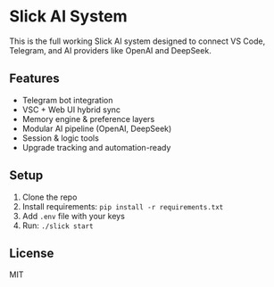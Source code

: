 # Slick AI System

This is the full working Slick AI system designed to connect VS Code, Telegram, and AI providers like OpenAI and DeepSeek.

## Features
- Telegram bot integration
- VSC + Web UI hybrid sync
- Memory engine & preference layers
- Modular AI pipeline (OpenAI, DeepSeek)
- Session & logic tools
- Upgrade tracking and automation-ready

## Setup
1. Clone the repo
2. Install requirements: `pip install -r requirements.txt`
3. Add `.env` file with your keys
4. Run: `./slick start`

## License
MIT
